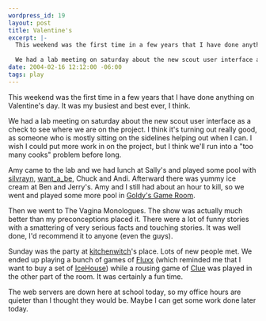 ```yaml
--- 
wordpress_id: 19
layout: post
title: Valentine's
excerpt: |-
  This weekend was the first time in a few years that I have done anything on Valentine's day.  It was my busiest and best ever, I think.
  
  We had a lab meeting on saturday about the new scout user interface as a check to see where we are on the project.  I think it's turning out really good, as someone who is mostly sitting on the sidelines helping out when I can.
date: 2004-02-16 12:12:00 -06:00
tags: play
---
```

This weekend was the first time in a few years that I have done anything on Valentine's day.  It was my busiest and best ever, I think.

We had a lab meeting on saturday about the new scout user interface as a check to see where we are on the project.  I think it's turning out really good, as someone who is mostly sitting on the sidelines helping out when I can.  I wish I could put more work in on the project, but I think we'll run into a "too many cooks" problem before long.

Amy came to the lab and we had lunch at Sally's and played some pool with <a href="http://silvrayn.livejournal.com">silvrayn</a>, <a href="http://want_a_be.livejournal.com">want_a_be</a>, Chuck and Andi.  Afterward there was yummy ice cream at Ben and Jerry's.   Amy and I still had about an hour to kill, so we went and played some more pool in <a href="http://www.coffman.umn.edu/goldys/">Goldy's Game Room</a>.

Then we went to The Vagina Monologues.  The show was actually much better than my preconceptions placed it.  There were a lot of funny stories with a smattering of very serious facts and touching stories.  It was well done, I'd recommend it to anyone (even the guys).

Sunday was the party at <a href="http://kitchenwitch.livejournal.com">kitchenwitch</a>'s place.  Lots of new people met.  We ended up playing a bunch of games of <a href="http://www.wunderland.com/LooneyLabs/Fluxx/Default.html">Fluxx</a> (which reminded me that I want to buy a set of <a href="http://wunderland.com/icehouse/Default.html">IceHouse</a>) while a rousing game of <a href="http://www.amazon.com/exec/obidos/ASIN/B00000IWCY/002-7753593-4996068">Clue</a> was played in the other part of the room.  It was certainly a fun time.

The web servers are down here at school today, so my office hours are quieter than I thought they would be.  Maybe I can get some work done later today.
